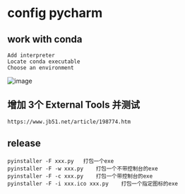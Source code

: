 
# config pycharm
## work with conda
```
Add interpreter
Locate conda executable
Choose an environment
```
![image](https://github.com/StevenLOL/ubuntu_commands/assets/5893788/fa662a29-01c0-422e-80de-cc31ed58c5ab)
 


## 增加 3个 External Tools 并测试
```
https://www.jb51.net/article/198774.htm
```

## release

```
pyinstaller -F xxx.py	打包一个exe
pyinstaller -F -w xxx.py	打包一个不带控制台的exe
pyinstaller -F -c xxx.py	打包一个带控制台的exe
pyinstaller -F -i xxx.ico xxx.py	打包一个指定图标的exe
```
